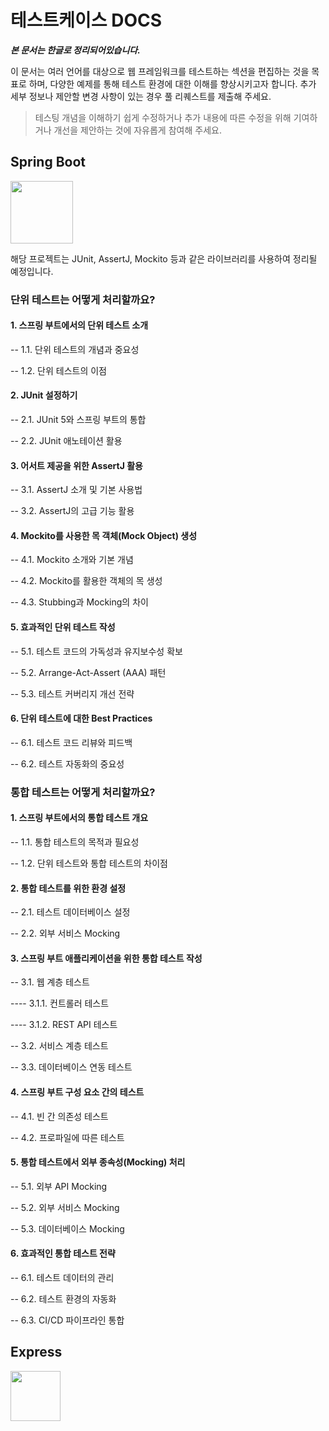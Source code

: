 # 테스트케이스 DOCS

**_본 문서는 한글로 정리되어있습니다._**

이 문서는 여러 언어를 대상으로 웹 프레임워크를 테스트하는 섹션을 편집하는 것을 목표로 하며, 다양한 예제를 통해 테스트 환경에 대한 이해를 향상시키고자 합니다. 추가 세부 정보나 제안할 변경 사항이 있는 경우 풀 리퀘스트를 제출해 주세요.

> 테스팅 개념을 이해하기 쉽게 수정하거나 추가 내용에 따른 수정을 위해 기여하거나 개선을 제안하는 것에 자유롭게 참여해 주세요.

## Spring Boot

<img src="https://github.com/KNU-K/testcase-docs/assets/126179088/b282ecbe-b1bd-45b4-bf91-c1242a3ba2f5" width="100px"/>

해당 프로젝트는 JUnit, AssertJ, Mockito 등과 같은 라이브러리를 사용하여 정리될 예정입니다.

### 단위 테스트는 어떻게 처리할까요?

#### 1. 스프링 부트에서의 단위 테스트 소개

-- 1.1. 단위 테스트의 개념과 중요성

-- 1.2. 단위 테스트의 이점

#### 2. JUnit 설정하기

-- 2.1. JUnit 5와 스프링 부트의 통합

-- 2.2. JUnit 애노테이션 활용

#### 3. 어서트 제공을 위한 AssertJ 활용

-- 3.1. AssertJ 소개 및 기본 사용법

-- 3.2. AssertJ의 고급 기능 활용

#### 4. Mockito를 사용한 목 객체(Mock Object) 생성

-- 4.1. Mockito 소개와 기본 개념

-- 4.2. Mockito를 활용한 객체의 목 생성

-- 4.3. Stubbing과 Mocking의 차이

#### 5. 효과적인 단위 테스트 작성

-- 5.1. 테스트 코드의 가독성과 유지보수성 확보

-- 5.2. Arrange-Act-Assert (AAA) 패턴

-- 5.3. 테스트 커버리지 개선 전략

#### 6. 단위 테스트에 대한 Best Practices

-- 6.1. 테스트 코드 리뷰와 피드백

-- 6.2. 테스트 자동화의 중요성

### 통합 테스트는 어떻게 처리할까요?

#### 1. 스프링 부트에서의 통합 테스트 개요

-- 1.1. 통합 테스트의 목적과 필요성

-- 1.2. 단위 테스트와 통합 테스트의 차이점

#### 2. 통합 테스트를 위한 환경 설정

-- 2.1. 테스트 데이터베이스 설정

-- 2.2. 외부 서비스 Mocking

#### 3. 스프링 부트 애플리케이션을 위한 통합 테스트 작성

-- 3.1. 웹 계층 테스트

---- 3.1.1. 컨트롤러 테스트

---- 3.1.2. REST API 테스트

-- 3.2. 서비스 계층 테스트

-- 3.3. 데이터베이스 연동 테스트

#### 4. 스프링 부트 구성 요소 간의 테스트

-- 4.1. 빈 간 의존성 테스트

-- 4.2. 프로파일에 따른 테스트

#### 5. 통합 테스트에서 외부 종속성(Mocking) 처리

-- 5.1. 외부 API Mocking

-- 5.2. 외부 서비스 Mocking

-- 5.3. 데이터베이스 Mocking

#### 6. 효과적인 통합 테스트 전략

-- 6.1. 테스트 데이터의 관리

-- 6.2. 테스트 환경의 자동화

-- 6.3. CI/CD 파이프라인 통합

## Express

<img src="https://github.com/KNU-K/testcase-docs/assets/126179088/5adbfea0-db09-47a2-bae1-a5a8d7801f06" width="80px"/>
